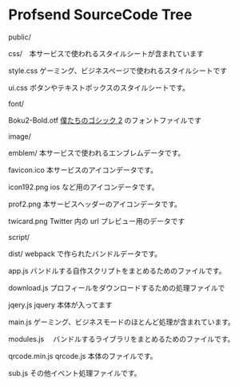 # Profsend SourceCode Tree

public/

css/　本サービスで使われるスタイルシートが含まれています

style.css ゲーミング、ビジネスページで使われるスタイルシートです

ui.css ボタンやテキストボックスのスタイルシートです。

font/

Boku2-Bold.otf [僕たちのゴシック 2][1] のフォントファイルです

image/

emblem/ 本サービスで使われるエンブレムデータです。

favicon.ico 本サービスのアイコンデータです。

icon192.png ios など用のアイコンデータです。

prof2.png 本サービスヘッダーのアイコンデータです。

twicard.png Twitter 内の url プレビュー用のデータです

script/

dist/ webpack で作られたバンドルデータです。

app.js バンドルする自作スクリプトをまとめるためのファイルです。

download.js プロフィールをダウンロードするための処理ファイルで

jqery.js jquery 本体が入ってます

main.js ゲーミング、ビジネスモードのほとんど処理が含まれています。

modules.js 　バンドルするライブラリをまとめるためのファイルです。

qrcode.min.js qrcode.js 本体のファイルです。

sub.js その他イベント処理ファイルです。

[1]: https://fontopo.com/?p=98
